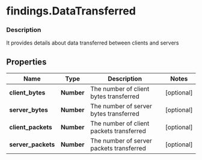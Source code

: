 # findings.DataTransferred

### Description

It provides details about data transferred between clients and servers

## Properties
Name | Type | Description | Notes
------------ | ------------- | ------------- | -------------
**client_bytes** | **Number** | The number of client bytes transferred | [optional] 
**server_bytes** | **Number** | The number of server bytes transferred | [optional] 
**client_packets** | **Number** | The number of client packets transferred | [optional] 
**server_packets** | **Number** | The number of server packets transferred | [optional] 

